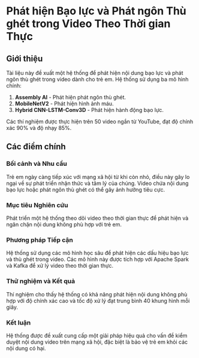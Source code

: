 # Phát hiện Bạo lực và Phát ngôn Thù ghét trong Video Theo Thời gian Thực

## Giới thiệu

Tài liệu này đề xuất một hệ thống để phát hiện nội dung bạo lực và phát ngôn thù ghét trong video dành cho trẻ em. Hệ thống sử dụng ba mô hình chính:

1. **Assembly AI** - Phát hiện phát ngôn thù ghét.
2. **MobileNetV2** - Phát hiện hình ảnh máu.
3. **Hybrid CNN-LSTM-Conv3D** - Phát hiện hành động bạo lực.

Các thí nghiệm được thực hiện trên 50 video ngắn từ YouTube, đạt độ chính xác 90% và độ nhạy 85%.

## Các điểm chính

### Bối cảnh và Nhu cầu

Trẻ em ngày càng tiếp xúc với mạng xã hội từ khi còn nhỏ, điều này gây lo ngại về sự phát triển nhận thức và tâm lý của chúng. Video chứa nội dung bạo lực hoặc phát ngôn thù ghét có thể gây ảnh hưởng tiêu cực.

### Mục tiêu Nghiên cứu

Phát triển một hệ thống theo dõi video theo thời gian thực để phát hiện và ngăn chặn nội dung không phù hợp với trẻ em.

### Phương pháp Tiếp cận

Hệ thống sử dụng các mô hình học sâu để phát hiện các dấu hiệu bạo lực và thù ghét trong video. Các mô hình này được tích hợp với Apache Spark và Kafka để xử lý video theo thời gian thực.

### Thử nghiệm và Kết quả

Thí nghiệm cho thấy hệ thống có khả năng phát hiện nội dung không phù hợp với độ chính xác cao và tốc độ xử lý đạt trung bình 40 khung hình mỗi giây.

### Kết luận

Hệ thống được đề xuất cung cấp một giải pháp hiệu quả cho vấn đề kiểm duyệt nội dung video trên mạng xã hội, đặc biệt là bảo vệ trẻ em khỏi các nội dung có hại.
